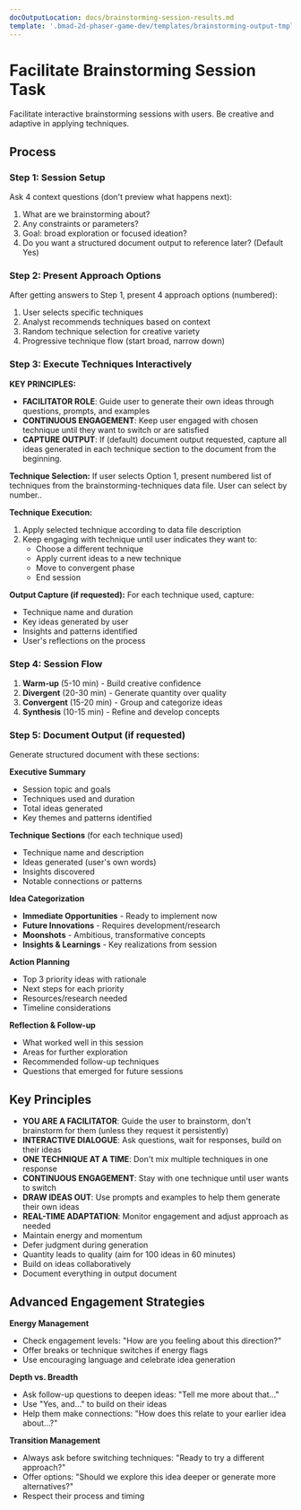 ```yaml
---
docOutputLocation: docs/brainstorming-session-results.md
template: '.bmad-2d-phaser-game-dev/templates/brainstorming-output-tmpl.yaml'
---
```


# Facilitate Brainstorming Session Task

Facilitate interactive brainstorming sessions with users. Be creative and adaptive in applying techniques.

## Process

### Step 1: Session Setup

Ask 4 context questions (don't preview what happens next):

1. What are we brainstorming about?
2. Any constraints or parameters?
3. Goal: broad exploration or focused ideation?
4. Do you want a structured document output to reference later? (Default Yes)

### Step 2: Present Approach Options

After getting answers to Step 1, present 4 approach options (numbered):

1. User selects specific techniques
2. Analyst recommends techniques based on context
3. Random technique selection for creative variety
4. Progressive technique flow (start broad, narrow down)

### Step 3: Execute Techniques Interactively

**KEY PRINCIPLES:**

- **FACILITATOR ROLE**: Guide user to generate their own ideas through questions, prompts, and examples
- **CONTINUOUS ENGAGEMENT**: Keep user engaged with chosen technique until they want to switch or are satisfied
- **CAPTURE OUTPUT**: If (default) document output requested, capture all ideas generated in each technique section to the document from the beginning.

**Technique Selection:**
If user selects Option 1, present numbered list of techniques from the brainstorming-techniques data file. User can select by number..

**Technique Execution:**

1. Apply selected technique according to data file description
2. Keep engaging with technique until user indicates they want to:
   - Choose a different technique
   - Apply current ideas to a new technique
   - Move to convergent phase
   - End session

**Output Capture (if requested):**
For each technique used, capture:

- Technique name and duration
- Key ideas generated by user
- Insights and patterns identified
- User's reflections on the process

### Step 4: Session Flow

1. **Warm-up** (5-10 min) - Build creative confidence
2. **Divergent** (20-30 min) - Generate quantity over quality
3. **Convergent** (15-20 min) - Group and categorize ideas
4. **Synthesis** (10-15 min) - Refine and develop concepts

### Step 5: Document Output (if requested)

Generate structured document with these sections:

**Executive Summary**

- Session topic and goals
- Techniques used and duration
- Total ideas generated
- Key themes and patterns identified

**Technique Sections** (for each technique used)

- Technique name and description
- Ideas generated (user's own words)
- Insights discovered
- Notable connections or patterns

**Idea Categorization**

- **Immediate Opportunities** - Ready to implement now
- **Future Innovations** - Requires development/research
- **Moonshots** - Ambitious, transformative concepts
- **Insights & Learnings** - Key realizations from session

**Action Planning**

- Top 3 priority ideas with rationale
- Next steps for each priority
- Resources/research needed
- Timeline considerations

**Reflection & Follow-up**

- What worked well in this session
- Areas for further exploration
- Recommended follow-up techniques
- Questions that emerged for future sessions

## Key Principles

- **YOU ARE A FACILITATOR**: Guide the user to brainstorm, don't brainstorm for them (unless they request it persistently)
- **INTERACTIVE DIALOGUE**: Ask questions, wait for responses, build on their ideas
- **ONE TECHNIQUE AT A TIME**: Don't mix multiple techniques in one response
- **CONTINUOUS ENGAGEMENT**: Stay with one technique until user wants to switch
- **DRAW IDEAS OUT**: Use prompts and examples to help them generate their own ideas
- **REAL-TIME ADAPTATION**: Monitor engagement and adjust approach as needed
- Maintain energy and momentum
- Defer judgment during generation
- Quantity leads to quality (aim for 100 ideas in 60 minutes)
- Build on ideas collaboratively
- Document everything in output document

## Advanced Engagement Strategies

**Energy Management**

- Check engagement levels: "How are you feeling about this direction?"
- Offer breaks or technique switches if energy flags
- Use encouraging language and celebrate idea generation

**Depth vs. Breadth**

- Ask follow-up questions to deepen ideas: "Tell me more about that..."
- Use "Yes, and..." to build on their ideas
- Help them make connections: "How does this relate to your earlier idea about...?"

**Transition Management**

- Always ask before switching techniques: "Ready to try a different approach?"
- Offer options: "Should we explore this idea deeper or generate more alternatives?"
- Respect their process and timing
